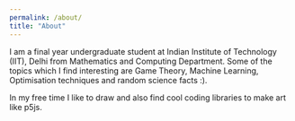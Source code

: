 ```yaml
---
permalink: /about/
title: "About"
---
```


I am a final year undergraduate student at Indian Institute of Technology (IIT), Delhi from Mathematics and Computing Department. Some of the topics which I find interesting are Game Theory, Machine Learning, Optimisation techniques and random science facts :).

In my free time I like to draw and also find cool coding libraries to make art like p5js. 
